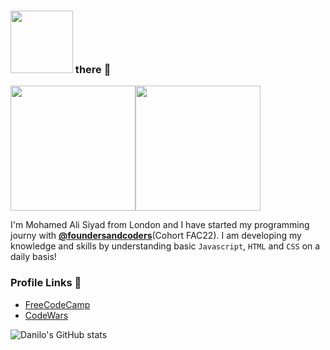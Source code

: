 ### <img src="https://media.giphy.com/media/1es0suLtBMuZcRBtvl/giphy.gif" width="100"> there 👋  
         

 
 
 
<!--  <img src="https://media.giphy.com/media/LqIlvdZAQt1DNStJGb/giphy.gif" width="400">  -->
<!-- https://giphy.com/gifs/digital-library-eresources-ecollection-jQVMnyuyzhR2Kiy9JJ/links -->
<!--  <img src="https://media.giphy.com/media/jQVMnyuyzhR2Kiy9JJ/giphy.gif" width="400">  -->
  <img src="https://media.giphy.com/media/Jo6eSADesjES8rou1f/giphy.gif" width="200"><img src="https://media.giphy.com/media/Ra7qHOOr080dY5xpW3/giphy.gif" width="200">  
 
 

 I'm Mohamed Ali Siyad from London and I have started my programming journy with [**@foundersandcoders**](https://github.com/foundersandcoders)(Cohort FAC22). I am developing my knowledge and skills by understanding basic `Javascript`, `HTML` and `CSS` on a daily basis!




### Profile Links 🔗

* [FreeCodeCamp](https://www.freecodecamp.org/mohamed-ali-siyad)
* [CodeWars](https://www.codewars.com/users/mohamedAlisiyad)



<!-- ![Anurag's github stats](https://github-readme-stats.vercel.app/api?username=Alisyad)
 -->


![Danilo's GitHub stats](https://github-readme-stats.vercel.app/api?username=Alisyad9&theme=bear&show_icons=true)



<!--
**Alisyad9/Alisyad9** is a ✨ _special_ ✨ repository because its `README.md` (this file) appears on your GitHub profile.

Here are some ideas to get you started:

- 🔭 I’m currently working on ...
- 🌱 I’m currently learning ...
- 👯 I’m looking to collaborate on ...
- 🤔 I’m looking for help with ...
- 💬 Ask me about ...
- 📫 How to reach me: ...
- 😄 Pronouns: ...
- ⚡ Fun fact: ...
-->
